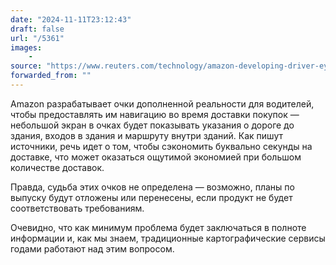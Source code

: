 ```yaml
---
date: "2024-11-11T23:12:43"
draft: false
url: "/5361"
images: 
    - 
source: "https://www.reuters.com/technology/amazon-developing-driver-eyeglasses-shave-seconds-off-deliveries-sources-say-2024-11-11/"
forwarded_from: ""
---
```

Amazon разрабатывает очки дополненной реальности для водителей, чтобы предоставлять им навигацию во время доставки покупок — небольшой экран в очках будет показывать указания о дороге до здания, входов в здания и маршруту внутри зданий. Как пишут источники, речь идет о том, чтобы сэкономить буквально секунды на доставке, что может оказаться ощутимой экономией при большом количестве доставок.

Правда, судьба этих очков не определена — возможно, планы по выпуску будут отложены или перенесены, если продукт не будет соответствовать требованиям.

Очевидно, что как минимум проблема будет заключаться в полноте информации и, как мы знаем, традиционные картографические сервисы годами работают над этим вопросом. 
